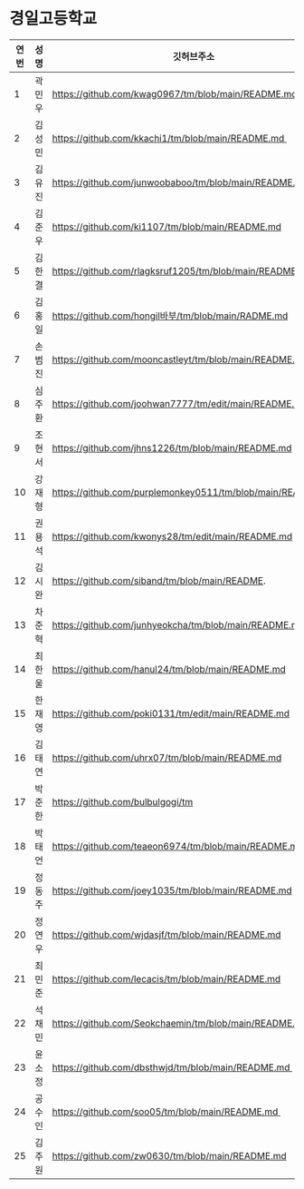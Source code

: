 # 경일고등학교 

|연번|성명|깃허브주소|
|---|---|---| 
|1|곽민우|https://github.com/kwag0967/tm/blob/main/README.md |
|2|김성민|https://github.com/kkachi1/tm/blob/main/README.md |
|3|김유진|https://github.com/junwoobaboo/tm/blob/main/README.md|
|4|김준우|https://github.com/ki1107/tm/blob/main/README.md|
|5|김한결|https://github.com/rlagksruf1205/tm/blob/main/README.md|
|6|김홍일|https://github.com/hongil바부/tm/blob/main/RADME.md|
|7|손범진|https://github.com/mooncastleyt/tm/blob/main/README.md |
|8|심주환|https://github.com/joohwan7777/tm/edit/main/README.md|
|9|조현서|https://github.com/jhns1226/tm/blob/main/README.md|
|10|강재형|https://github.com/purplemonkey0511/tm/blob/main/README.md|
|11|권용석|https://github.com/kwonys28/tm/edit/main/README.md|
|12|김시완|https://github.com/siband/tm/blob/main/README.|
|13|차준혁|https://github.com/junhyeokcha/tm/blob/main/README.md|
|14|최한울|https://github.com/hanul24/tm/blob/main/README.md|
|15|한재영|https://github.com/poki0131/tm/edit/main/README.md|
|16|김태연|https://github.com/uhrx07/tm/blob/main/README.md|
|17|박준한|https://github.com/bulbulgogi/tm|
|18|박태언|https://github.com/teaeon6974/tm/blob/main/README.md|
|19|정동주|https://github.com/joey1035/tm/blob/main/README.md|
|20|정연우|https://github.com/wjdasjf/tm/blob/main/README.md|
|21|최민준|https://github.com/lecacis/tm/blob/main/README.md|
|22|석채민|https://github.com/Seokchaemin/tm/blob/main/README.md|
|23|윤소정|https://github.com/dbsthwjd/tm/blob/main/README.md |
|24|공수인|https://github.com/soo05/tm/blob/main/README.md |
|25|김주원|https://github.com/zw0630/tm/blob/main/README.md| 
